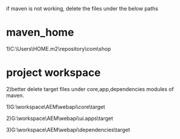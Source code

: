 if maven is not working, delete the files under the below paths

maven_home
==========

1)C:\Users\HOME\.m2\repository\com\shop

project workspace
==================

2)better delete target files under core,app,dependencies modules of maven.

  1)G:\workspace\AEM\webapi\core\target
  
  2)G:\workspace\AEM\webapi\ui.apps\target
  
  3)G:\workspace\AEM\webapi\dependencies\target
  
  
